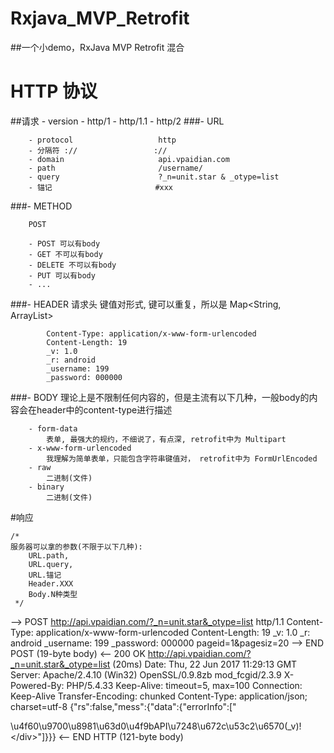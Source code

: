# Rxjava_MVP_Retrofit
##一个小demo，RxJava MVP Retrofit 混合
# HTTP 协议

##请求
	- version
		- http/1
		- http/1.1
		- http/2
###- URL
	
		- protocol                   http
		- 分隔符 ://                 ://
		- domain                     api.vpaidian.com
		- path                       /username/
		- query                      ?_n=unit.star & _otype=list
		- 锚记                       #xxx

###- METHOD
	
		POST
	
		- POST 可以有body
		- GET 不可以有body
		- DELETE 不可以有body
		- PUT 可以有body
		- ... 
		
 ###- HEADER
		请求头
		键值对形式, 键可以重复，所以是  Map<String, ArrayList<String>>
		
			Content-Type: application/x-www-form-urlencoded
			Content-Length: 19
			_v: 1.0
			_r: android
			_username: 199
			_password: 000000
		
		
  ###- BODY
		理论上是不限制任何内容的，但是主流有以下几种，一般body的内容会在header中的content-type进行描述
		
		- form-data
			表单, 最强大的规约，不细说了，有点深, retrofit中为 Multipart
		- x-www-form-urlencoded
			我理解为简单表单，只能包含字符串键值对， retrofit中为 FormUrlEncoded
		- raw
			二进制(文件)
		- binary
			二进制(文件)

#响应

	/*
	服务器可以拿的参数(不限于以下几种):
		URL.path,
		URL.query,
		URL.锚记
		Header.XXX
		Body.N种类型
	 */


--> POST http://api.vpaidian.com/?_n=unit.star&_otype=list http/1.1
Content-Type: application/x-www-form-urlencoded
Content-Length: 19
_v: 1.0
_r: android
_username: 199
_password: 000000
pageid=1&pagesiz=20
--> END POST (19-byte body)
<-- 200 OK http://api.vpaidian.com/?_n=unit.star&_otype=list (20ms)
Date: Thu, 22 Jun 2017 11:29:13 GMT
Server: Apache/2.4.10 (Win32) OpenSSL/0.9.8zb mod_fcgid/2.3.9
X-Powered-By: PHP/5.4.33
Keep-Alive: timeout=5, max=100
Connection: Keep-Alive
Transfer-Encoding: chunked
Content-Type: application/json; charset=utf-8
{"rs":false,"mess":{"data":{"errorInfo":["<div>\u4f60\u9700\u8981\u63d0\u4f9bAPI\u7248\u672c\u53c2\u6570(_v)!<\/div>"]}}}
<-- END HTTP (121-byte body)
